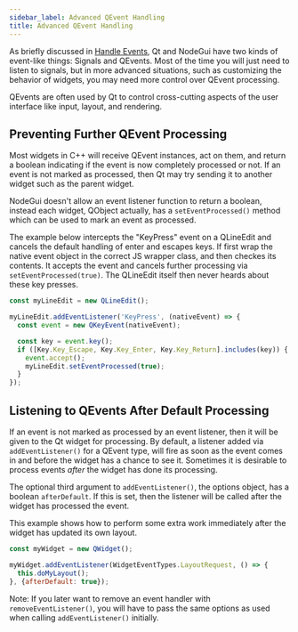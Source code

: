 ```yaml
---
sidebar_label: Advanced QEvent Handling
title: Advanced QEvent Handling
---
```


As briefly discussed in [Handle Events](https://docs.nodegui.org/docs/guides/handle-events), Qt and NodeGui have two kinds of event-like things: Signals and QEvents. Most of the time you will just need to listen to signals, but in more advanced situations, such as customizing the behavior of widgets, you may need more control over QEvent processing.

QEvents are often used by Qt to control cross-cutting aspects of the user interface like input, layout, and rendering.


## Preventing Further QEvent Processing

Most widgets in C++ will receive QEvent instances, act on them, and return a boolean indicating if the event is now completely processed or not. If an event is not marked as processed, then Qt may try sending it to another widget such as the parent widget.

NodeGui doesn't allow an event listener function to return a boolean, instead each widget, QObject actually, has a `setEventProcessed()` method which can be used to mark an event as processed.

The example below intercepts the "KeyPress" event on a QLineEdit and cancels the default handling of enter and escapes keys. If first wrap the native event object in the correct JS wrapper class, and then checkes its contents. It accepts the event and cancels further processing via `setEventProcessed(true)`. The QLineEdit itself then never heards about these key presses.

```javascript
const myLineEdit = new QLineEdit();

myLineEdit.addEventListener('KeyPress', (nativeEvent) => {
  const event = new QKeyEvent(nativeEvent);

  const key = event.key();
  if ([Key.Key_Escape, Key.Key_Enter, Key.Key_Return].includes(key)) {
    event.accept();
    myLineEdit.setEventProcessed(true);
  }
});
```

## Listening to QEvents After Default Processing

If an event is not marked as processed by an event listener, then it will be given to the Qt widget for processing. By default, a listener added via `addEventListener()` for a QEvent type, will fire as soon as the event comes in and before the widget has a chance to see it. Sometimes it is desirable to process events *after* the widget has done its processing.

The optional third argument to `addEventListener()`, the options object, has a boolean `afterDefault`. If this is set, then the listener will be called after the widget has processed the event.

This example shows how to perform some extra work immediately after the widget has updated its own layout.

```javascript
const myWidget = new QWidget();

myWidget.addEventListener(WidgetEventTypes.LayoutRequest, () => {
  this.doMyLayout();
}, {afterDefault: true});
```

Note: If you later want to remove an event handler with `removeEventListener()`, you will have to pass the same options as used when calling `addEventListener()` initially.
